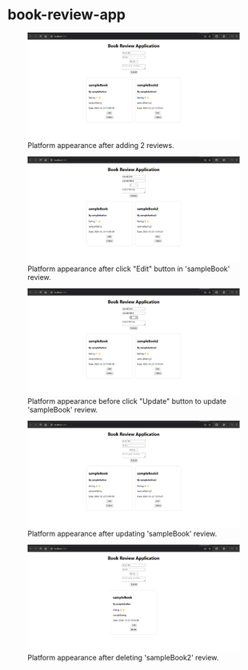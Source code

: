 # book-review-app
<figure>
  <img src="images/Screenshot 2024-12-23 224448.png" alt="Platform appearance after adding 2 reviews." />
  <figcaption>Platform appearance after adding 2 reviews.</figcaption>
</figure>

<figure>
  <img src="images/Screenshot 2024-12-23 224554.png" alt="Platform appearance after click Edit button in sampleBook review." />
  <figcaption>Platform appearance after click "Edit" button in 'sampleBook' review.</figcaption>
</figure>

<figure>
  <img src="images/Screenshot 2024-12-23 224615.png" alt="Platform appearance before click Update button to update sampleBook review." />
  <figcaption>Platform appearance before click "Update" button to update 'sampleBook' review.</figcaption>
</figure>

<figure>
  <img src="images/Screenshot 2024-12-23 224627.png" alt="Platform appearance after click Update button to update sampleBook review." />
  <figcaption>Platform appearance after updating 'sampleBook' review.</figcaption>
</figure>

<figure>
  <img src="images/Screenshot 2024-12-23 224648.png" alt="Platform appearance after deleting 'sampleBook2' review." />
  <figcaption>Platform appearance after deleting 'sampleBook2' review.</figcaption>
</figure>